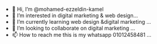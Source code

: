 - 👋 Hi, I’m @mohamed-ezzeldin-kamel
- 👀 I’m interested in digital marketing & web design...
- 🌱 I’m currently learning web design &digital marketing ...
- 💞️ I’m looking to collaborate on digital marketing ...
- 📫 How to reach me this is my whatsapp 01012458481 ...

<!---
mohamed-ezzeldin-kamel/mohamed-ezzeldin-kamel is a ✨ special ✨ repository because its `README.md` (this file) appears on your GitHub profile.
You can click the Preview link to take a look at your changes.
--->
